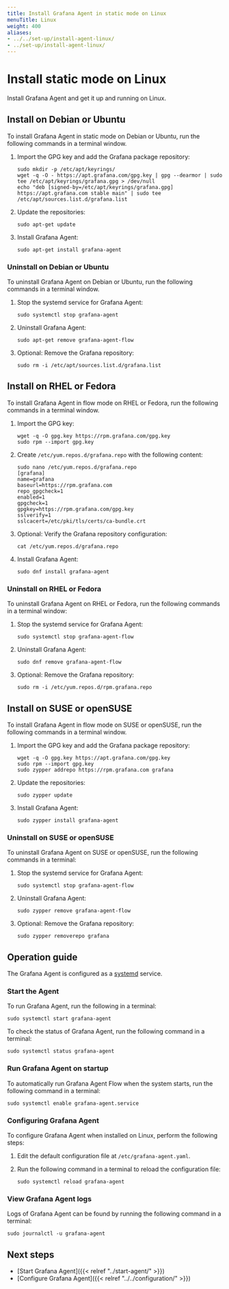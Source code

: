 ```yaml
---
title: Install Grafana Agent in static mode on Linux
menuTitle: Linux
weight: 400
aliases:
- ../../set-up/install-agent-linux/
- ../set-up/install-agent-linux/
---
```


# Install static mode on Linux

Install Grafana Agent and get it up and running on Linux.

## Install on Debian or Ubuntu

To install Grafana Agent in static mode on Debian or Ubuntu, run the following commands in a terminal window.

1. Import the GPG key and add the Grafana package repository:

   ```shell
   sudo mkdir -p /etc/apt/keyrings/
   wget -q -O - https://apt.grafana.com/gpg.key | gpg --dearmor | sudo tee /etc/apt/keyrings/grafana.gpg > /dev/null
   echo "deb [signed-by=/etc/apt/keyrings/grafana.gpg] https://apt.grafana.com stable main" | sudo tee /etc/apt/sources.list.d/grafana.list
   ```

1. Update the repositories:

   ```shell
   sudo apt-get update
   ```

1. Install Grafana Agent:

   ```shell
   sudo apt-get install grafana-agent
   ```

### Uninstall on Debian or Ubuntu

To uninstall Grafana Agent on Debian or Ubuntu, run the following commands in a terminal window.

1. Stop the systemd service for Grafana Agent:

   ```shell
   sudo systemctl stop grafana-agent
   ```

1. Uninstall Grafana Agent:

   ```shell
   sudo apt-get remove grafana-agent-flow
   ```

1. Optional: Remove the Grafana repository:

   ```shell
   sudo rm -i /etc/apt/sources.list.d/grafana.list
   ```

## Install on RHEL or Fedora

To install Grafana Agent in flow mode on RHEL or Fedora, run the following commands in a terminal window.

1. Import the GPG key:

   ```shell
   wget -q -O gpg.key https://rpm.grafana.com/gpg.key
   sudo rpm --import gpg.key
   ```

1. Create `/etc/yum.repos.d/grafana.repo` with the following content:

   ```shell
   sudo nano /etc/yum.repos.d/grafana.repo
   [grafana]
   name=grafana
   baseurl=https://rpm.grafana.com
   repo_gpgcheck=1
   enabled=1
   gpgcheck=1
   gpgkey=https://rpm.grafana.com/gpg.key
   sslverify=1
   sslcacert=/etc/pki/tls/certs/ca-bundle.crt
   ```

1. Optional: Verify the Grafana repository configuration:

   ```shell
   cat /etc/yum.repos.d/grafana.repo
   ```

1. Install Grafana Agent:

   ```shell
   sudo dnf install grafana-agent
   ```

### Uninstall on RHEL or Fedora

To uninstall Grafana Agent on RHEL or Fedora, run the following commands in a terminal window:

1. Stop the systemd service for Grafana Agent:

   ```shell
   sudo systemctl stop grafana-agent-flow
   ```

1. Uninstall Grafana Agent:

   ```shell
   sudo dnf remove grafana-agent-flow
   ```

1. Optional: Remove the Grafana repository:

   ```shell
   sudo rm -i /etc/yum.repos.d/rpm.grafana.repo
   ```

## Install on SUSE or openSUSE

To install Grafana Agent in flow mode on SUSE or openSUSE, run the following commands in a terminal window.

1. Import the GPG key and add the Grafana package repository:

   ```shell
   wget -q -O gpg.key https://apt.grafana.com/gpg.key
   sudo rpm --import gpg.key
   sudo zypper addrepo https://rpm.grafana.com grafana
   ```

1. Update the repositories:

   ```shell
   sudo zypper update
   ```

1. Install Grafana Agent:

   ```shell
   sudo zypper install grafana-agent
   ```

### Uninstall on SUSE or openSUSE

To uninstall Grafana Agent on SUSE or openSUSE, run the following commands in a terminal:

1. Stop the systemd service for Grafana Agent:

   ```shell
   sudo systemctl stop grafana-agent-flow
   ````

1. Uninstall Grafana Agent:

   ```shell
   sudo zypper remove grafana-agent-flow
   ```

1. Optional: Remove the Grafana repository:

   ```shell
   sudo zypper removerepo grafana
   ```

## Operation guide

The Grafana Agent is configured as a [systemd](https://systemd.io/) service.

### Start the Agent

To run Grafana Agent, run the following in a terminal:

   ```shell
   sudo systemctl start grafana-agent
   ```

To check the status of Grafana Agent, run the following command in a terminal:

   ```shell
   sudo systemctl status grafana-agent
   ```

### Run Grafana Agent on startup

To automatically run Grafana Agent Flow when the system starts, run the following command in a terminal:

   ```shell
   sudo systemctl enable grafana-agent.service
   ```

### Configuring Grafana Agent

To configure Grafana Agent when installed on Linux, perform the following steps:

1. Edit the default configuration file at `/etc/grafana-agent.yaml`. 

1. Run the following command in a terminal to reload the configuration file:

   ```shell
   sudo systemctl reload grafana-agent
   ```

### View Grafana Agent logs

Logs of Grafana Agent can be found by running the following command in a terminal:

   ```shell
   sudo journalctl -u grafana-agent
   ```

## Next steps

- [Start Grafana Agent]({{< relref "../start-agent/" >}})
- [Configure Grafana Agent]({{< relref "../../configuration/" >}})
